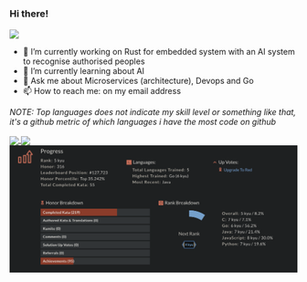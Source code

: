 ### Hi there!

<a><img align="center" src="https://komarev.com/ghpvc/?username=iButcat" /></a>

- 🔭 I’m currently working on Rust for embedded system with an AI system to recognise authorised peoples 
- 🌱 I’m currently learning about AI 
- 💬 Ask me about Microservices (architecture), Devops and Go
- 📫 How to reach me: on my email address

_NOTE: Top languages does not indicate my skill level or something like that, it's a github metric of which languages i have the most code on github_

  <a href="https://github.com/iButcat">
  <img align="center" src="https://github-readme-stats.vercel.app/api?username=iButcat&count_private=true&show_icons=true&theme=tokyonight" />
</a>
<a href="https://github.com/iButcat">
  <img align="center" src="https://github-readme-stats.vercel.app/api/top-langs/?username=iButcat&count_private=true&langs_count=4&layout=compact&show_icons=true&theme=tokyonight" />
</a>
<a>
  <img align="center" src="https://github.com/iButcat/iButcat/blob/main/codewars.png" />
 </a>

